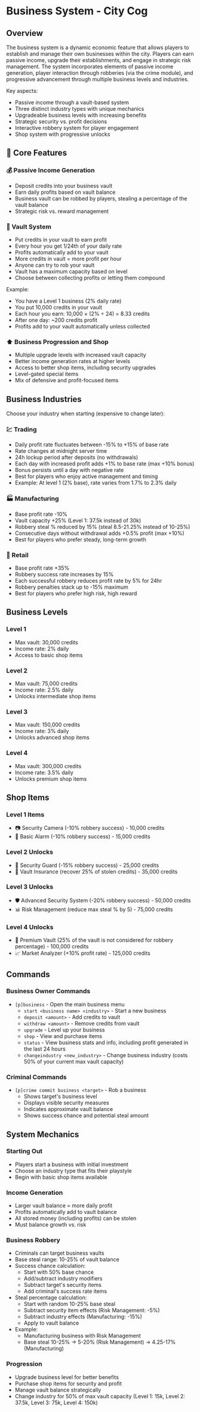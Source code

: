 # Business System - City Cog

## Overview
The business system is a dynamic economic feature that allows players to establish and manage their own businesses within the city. Players can earn passive income, upgrade their establishments, and engage in strategic risk management. The system incorporates elements of passive income generation, player interaction through robberies (via the crime module), and progressive advancement through multiple business levels and industries.

Key aspects:
- Passive income through a vault-based system
- Three distinct industry types with unique mechanics
- Upgradeable business levels with increasing benefits
- Strategic security vs. profit decisions
- Interactive robbery system for player engagement
- Shop system with progressive unlocks

## 🏢 Core Features

### 💰 Passive Income Generation
- Deposit credits into your business vault
- Earn daily profits based on vault balance
- Business vault can be robbed by players, stealing a percentage of the vault balance
- Strategic risk vs. reward management

### 🏦 Vault System
- Put credits in your vault to earn profit
- Every hour you get 1/24th of your daily rate
- Profits automatically add to your vault
- More credits in vault = more profit per hour
- Anyone can try to rob your vault
- Vault has a maximum capacity based on level
- Choose between collecting profits or letting them compound

Example:
- You have a Level 1 business (2% daily rate)
- You put 10,000 credits in your vault
- Each hour you earn: 10,000 × (2% ÷ 24) = 8.33 credits
- After one day: ~200 credits profit
- Profits add to your vault automatically unless collected

### ⬆️ Business Progression and Shop
- Multiple upgrade levels with increased vault capacity
- Better income generation rates at higher levels
- Access to better shop items, including security upgrades
- Level-gated special items
- Mix of defensive and profit-focused items

## Business Industries

Choose your industry when starting (expensive to change later):

### 💹 Trading
- Daily profit rate fluctuates between -15% to +15% of base rate
- Rate changes at midnight server time
- 24h lockup period after deposits (no withdrawals)
- Each day with increased profit adds +1% to base rate (max +10% bonus)
- Bonus persists until a day with negative rate
- Best for players who enjoy active management and timing
- Example: At level 1 (2% base), rate varies from 1.7% to 2.3% daily

### 🏭 Manufacturing
- Base profit rate -10%
- Vault capacity +25% (Level 1: 37.5k instead of 30k)
- Robbery steal % reduced by 15% (steal 8.5-21.25% instead of 10-25%)
- Consecutive days without withdrawal adds +0.5% profit (max +10%)
- Best for players who prefer steady, long-term growth

### 🎯 Retail
- Base profit rate +35%
- Robbery success rate increases by 15%
- Each successful robbery reduces profit rate by 5% for 24hr
- Robbery penalties stack up to -15% maximum
- Best for players who prefer high risk, high reward

## Business Levels

### Level 1
- Max vault: 30,000 credits
- Income rate: 2% daily
- Access to basic shop items

### Level 2
- Max vault: 75,000 credits
- Income rate: 2.5% daily
- Unlocks intermediate shop items

### Level 3
- Max vault: 150,000 credits
- Income rate: 3% daily
- Unlocks advanced shop items

### Level 4
- Max vault: 300,000 credits
- Income rate: 3.5% daily
- Unlocks premium shop items

## Shop Items

### Level 1 Items
- 📷 Security Camera (-10% robbery success) - 10,000 credits
- 🚨 Basic Alarm (-10% robbery success) - 15,000 credits

### Level 2 Unlocks
- 💂 Security Guard (-15% robbery success) - 25,000 credits
- 🏦 Vault Insurance (recover 25% of stolen credits) - 35,000 credits

### Level 3 Unlocks
- 🛡️ Advanced Security System (-20% robbery success) - 50,000 credits
- 📊 Risk Management (reduce max steal % by 5) - 75,000 credits

### Level 4 Unlocks
- 🔐 Premium Vault (25% of the vault is not considered for robbery percentage) - 100,000 credits
- 📈 Market Analyzer (+10% profit rate) - 125,000 credits

## Commands

### Business Owner Commands
- `[p]business` - Open the main business menu
  - `start <business name> <industry>` - Start a new business
  - `deposit <amount>` - Add credits to vault
  - `withdraw <amount>` - Remove credits from vault
  - `upgrade` - Level up your business
  - `shop` - View and purchase items
  - `status` - View business stats and info, including profit generated in the last 24 hours
  - `changeindustry <new_industry>` - Change business industry (costs 50% of your current max vault capacity)

### Criminal Commands
- `[p]crime commit business <target>` - Rob a business
  - Shows target's business level
  - Displays visible security measures
  - Indicates approximate vault balance
  - Shows success chance and potential steal amount

## System Mechanics

### Starting Out
- Players start a business with initial investment
- Choose an industry type that fits their playstyle
- Begin with basic shop items available

### Income Generation
- Larger vault balance = more daily profit
- Profits automatically add to vault balance
- All stored money (including profits) can be stolen
- Must balance growth vs. risk

### Business Robbery
- Criminals can target business vaults
- Base steal range: 10-25% of vault balance
- Success chance calculation:
  - Start with 50% base chance
  - Add/subtract industry modifiers
  - Subtract target's security items
  - Add criminal's success rate items
- Steal percentage calculation:
  - Start with random 10-25% base steal
  - Subtract security item effects (Risk Management: -5%)
  - Subtract industry effects (Manufacturing: -15%)
  - Apply to vault balance
- Example:
  - Manufacturing business with Risk Management
  - Base steal 10-25% → 5-20% (Risk Management) → 4.25-17% (Manufacturing)

### Progression
- Upgrade business level for better benefits
- Purchase shop items for security and profit
- Manage vault balance strategically
- Change industry for 50% of max vault capacity (Level 1: 15k, Level 2: 37.5k, Level 3: 75k, Level 4: 150k)